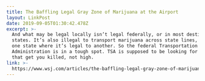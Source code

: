 ```yaml
---
title: The Baffling Legal Gray Zone of Marijuana at the Airport
layout: LinkPost
date: 2019-09-05T01:30:42.478Z
excerpt: >-
  And what may be legal locally isn’t legal federally, or in most destination
  states. It’s also illegal to transport marijuana across state lines, even from
  one state where it’s legal to another. So the federal Transportation Security
  Administration is in a tough spot. TSA is supposed to be looking for things
  that get you killed, not high.
link: >-
  https://www.wsj.com/articles/the-baffling-legal-gray-zone-of-marijuana-at-the-airport-11567589405
---
```


